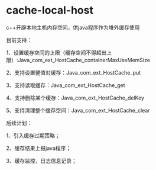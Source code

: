 # cache-local-host
c++开辟本地主机内存空间，供java程序作为堆外缓存使用

目前支持：

1、设置缓存空间的上限（缓存空间不得超出上限）:Java_com_ext_HostCache_containerMaxUseMemSize

2、支持设置健值对缓存：Java_com_ext_HostCache_put

3、支持读取缓存：Java_com_ext_HostCache_get

4、支持删除某个缓存：Java_com_ext_HostCache_delKey

5、支持清理整个缓存空间：Java_com_ext_HostCache_clear

后续计划：

1、引入缓存过期策略；

2、缓存结果上报java程序；

3、缓存监控，日志信息记录；